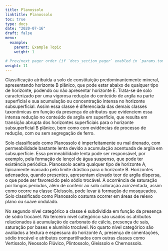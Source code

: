 ```yaml
---
title: Planossolo
linktitle: Planossolo
toc: true
type: docs
date: "2020-07-16"
draft: false
menu:
  example:
    parent: Example Topic
    weight: 1

# Prev/next pager order (if `docs_section_pager` enabled in `params.toml`)
weight: 11
---
```


Classificação atribuída a solo de constituição predominantemente mineral, apresentando horizonte B plânico, que pode estar abaixo de qualquer tipo de horizonte, podendo ou não apresentar horizonte E. Trata-se de solo caracterizado por uma vigorosa redução do conteúdo de argila na parte superficial e sua acumulação ou concentração intensa no horizonte subsuperficial. Assim essa classe é diferenciada das demais classes taxonômicas em função da presença de atributos que evidenciem essa intensa redução no conteúdo de argila em superfície, que resulta em transição abrupta dos horizontes superficiais para o horizonte subsuperficial B plânico, bem como com evidências de processo de redução, com ou sem segregação de ferro.

Solo classificado como Planossolo é imperfeitamente ou mal drenado, com permeabilidade bastante lenta devido a acumulação acentuada de argila em subsuperfície. Essa permeabilidade lenta pode ser responsável, por exemplo, pela formação de lençol de água suspenso, que pode ter existência periódica. Planossolo aceita qualquer tipo de horizonte A, tipicamente marcado pelo limite drástico para o horizonte B. Horizontes adensados, quando presentes, apresentam elevado teor de argila dispersa, o que pode ser favorecido pelo sódio trocável. A ocorrência de saturação por longos períodos, além de conferir ao solo coloração acinzentada, assim como ocorre na classe Gleissolo, pode levar à formação de mosqueados. Solo classificado como Planossolo costuma ocorrer em áreas de relevo plano ou suave ondulado.

No segundo nível categórico a classe é subdividida em função da presença de sódio trocável. No terceiro nível categórico são usados os atributos relacionados à acumulação de carbonato de cálcio, presença de sais, saturação por bases e alumínio trocável. No quarto nível categórico são avaliados a textura e espessura do horizonte A, presença de cimentações, sódio trocável e atributos compartilhados com outras classes como Vertissolo, Neossolo Flúvico, Plintossolo, Gleissolo e Chernossolo.